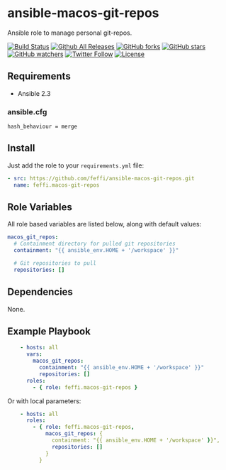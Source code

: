 # ansible-macos-git-repos
Ansible role to manage personal git-repos.

[![Build Status](https://img.shields.io/travis/feffi/ansible-macos-git-repos.svg)](https://travis-ci.org/feffi/ansible-macos-git-repos) [![Github All Releases](https://img.shields.io/github/downloads/feffi/ansible-macos-git-repos/total.svg)](https://github.com/feffi/ansible-macos-git-repos) [![GitHub forks](https://img.shields.io/github/forks/feffi/ansible-macos-git-repos.svg?style=social&label=Fork)](https://github.com/feffi/ansible-macos-git-repos) [![GitHub stars](https://img.shields.io/github/stars/feffi/ansible-macos-git-repos.svg?style=social&label=Star)](https://github.com/feffi/ansible-macos-git-repos) [![GitHub watchers](https://img.shields.io/github/watchers/feffi/ansible-macos-git-repos.svg?style=social&label=Watch)](https://github.com/feffi/ansible-macos-git-repos) [![Twitter Follow](https://img.shields.io/twitter/follow/feffi1.svg?style=social&label=Follow)](https://twitter.com/feffi1) [![License](http://img.shields.io/:license-mit-blue.svg)](https://github.com/feffi/ansible-macos-git-repos/blob/master/LICENSE)

## Requirements
- Ansible 2.3

### ansible.cfg
```
hash_behaviour = merge
```

## Install
Just add the role to your ``requirements.yml`` file:
```yaml
- src: https://github.com/feffi/ansible-macos-git-repos.git
  name: feffi.macos-git-repos
```

## Role Variables
All role based variables are listed below, along with default values:

```yaml
macos_git_repos:
  # Containment directory for pulled git repositories
  containment: "{{ ansible_env.HOME + '/workspace' }}"

  # Git repositories to pull
  repositories: []
```

## Dependencies
None.

## Example Playbook

```yaml
    - hosts: all
      vars:
        macos_git_repos:
          containment: "{{ ansible_env.HOME + '/workspace' }}"
          repositories: []
      roles:
        - { role: feffi.macos-git-repos }
```
Or with local parameters:

```yaml
    - hosts: all
      roles:
        - { role: feffi.macos-git-repos,
            macos_git_repos: {
              containment: "{{ ansible_env.HOME + '/workspace' }}",
              repositories: []
            }
          }
```
